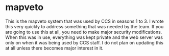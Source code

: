 # mapveto
This is the mapveto system that was used by CCS in seasons 1 to 3. I wrote this very quickly to address something that was needed by the team.
If you are going to use this at all, you need to make major security modifications. When this was in use, everything was kept private and the web server was only on when it was being used by CCS staff.
I do not plan on updating this at all unless there becomes major interest in it. 
